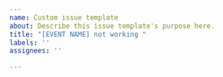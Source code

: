 ```yaml
---
name: Custom issue template
about: Describe this issue template's purpose here.
title: "[EVENT NAME] not working "
labels: ''
assignees: ''

---
```


<Add assignee of the issue to you or someone from the team>
